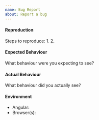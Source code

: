 ```yaml
---
name: Bug Report
about: Report a bug
---
```


#### Reproduction

Steps to reproduce:
1.
2.

#### Expected Behaviour

What behaviour were you expecting to see?

#### Actual Behaviour

What behaviour did you actually see?

#### Environment

- Angular:
- Browser(s):
